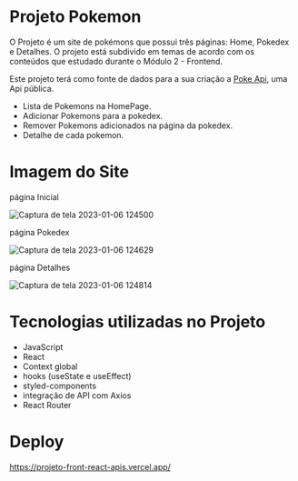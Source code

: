 
# Projeto Pokemon

O Projeto  é um site de pokémons que possui três páginas: Home, Pokedex e Detalhes. O projeto está subdivido em temas de acordo com os conteúdos que estudado durante o Módulo 2 - Frontend.

Este projeto terá como fonte de dados para a sua criação a [Poke Api](https://pokeapi.co/ "Poke Api"), uma Api pública.

- Lista de Pokemons na HomePage.
- Adicionar Pokemons para a pokedex.
- Remover Pokemons adicionados na página da pokedex.
- Detalhe de cada  pokemon.
  
# Imagem do Site
página Inicial

  ![Captura de tela 2023-01-06 124500](https://user-images.githubusercontent.com/111310311/211048343-48eb112b-3908-49bf-8513-fcaa832a69ec.png)

página Pokedex

![Captura de tela 2023-01-06 124629](https://user-images.githubusercontent.com/111310311/211048472-fb02e70d-2e82-4890-86a6-45dffbe71978.png)

página Detalhes

  ![Captura de tela 2023-01-06 124814](https://user-images.githubusercontent.com/111310311/211048658-98a98e7e-5f23-412a-99c9-76a422e6d3d7.png)


# Tecnologias utilizadas no Projeto
- JavaScript
- React
- Context global
- hooks (useState e useEffect)
- styled-components
- integração de API com Axios
- React Router
 
 # Deploy
https://projeto-front-react-apis.vercel.app/
